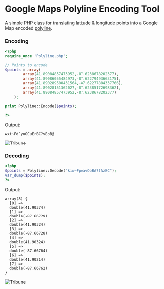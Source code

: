 # Google Maps Polyline Encoding Tool

A simple PHP class for translating latitude & longitude points into a Google Map encoded [polyline][polylineRef].

### Encoding

```php
<?php
require_once 'Polyline.php';

// Points to encode
$points = array(
        array(41.89084857473952,-87.6238678202377),
        array(41.89086055484973,-87.62279493663175),
        array(41.890289500431564,-87.62277884337766),
        array(41.89028151362027,-87.62385172698362),
        array(41.89084857473952,-87.6238678202377)
    );

print Polyline::Encode($points);

?>
```
Output:
```
wxt~Fd`yuOCuErBC?vEoB@
```
![Tribune](http://emcconville.com/Polyline/tribune.png)

### Decoding

```php
<?php
$points = Polyline::Decode("kiw~FpoavObBA?fAzEC");
var_dump($points);
?>
```
Output:
```
array(8) {
  [0] =>
  double(41.90374)
  [1] =>
  double(-87.66729)
  [2] =>
  double(41.90324)
  [3] =>
  double(-87.66728)
  [4] =>
  double(41.90324)
  [5] =>
  double(-87.66764)
  [6] =>
  double(41.90214)
  [7] =>
  double(-87.66762)
}
```

![Tribune](http://emcconville.com/Polyline/dustygroove.png)

[polylineRef]: http://code.google.com/apis/maps/documentation/javascript/reference.html#Polygon
[algorithmRef]: http://code.google.com/apis/maps/documentation/utilities/polylinealgorithm.html
